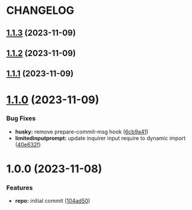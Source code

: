 # CHANGELOG

## [1.1.3](https://github.com/aritslimited/commitlint/compare/v1.1.2...v1.1.3) (2023-11-09)

## [1.1.2](https://github.com/aritslimited/commitlint/compare/v1.1.1...v1.1.2) (2023-11-09)

## [1.1.1](https://github.com/aritslimited/commitlint/compare/v1.1.0...v1.1.1) (2023-11-09)

# [1.1.0](https://github.com/aritslimited/commitlint/compare/v1.0.0...v1.1.0) (2023-11-09)


### Bug Fixes

* **husky:** remove prepare-commit-msg hook ([6cb9a41](https://github.com/aritslimited/commitlint/commit/6cb9a416ec5dd8802cb657567a89aed3437e17fb))
* **limitedinputprompt:** update inquirer input require to dynamic import ([40e632f](https://github.com/aritslimited/commitlint/commit/40e632f99b3ba7888a912be0554a9e4582d18758))

# 1.0.0 (2023-11-08)


### Features

* **repo:** initial commit ([104ad50](https://github.com/aritslimited/commitlint/commit/104ad5010953924ced1245a11a150054b7e8825e))
